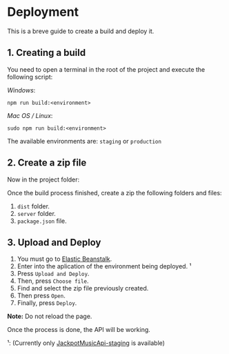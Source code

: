 # Deployment

This is a breve guide to create a build and deploy it.

## 1. Creating a build

You need to open a terminal in the root of the project and execute the following script:

_Windows_:

```shell script
npm run build:<environment>
```

_Mac OS / Linux_:

```shell script
sudo npm run build:<environment>
```

The available environments are: `staging` or `production`

## 2. Create a zip file

 Now in the project folder:

 Once the build process finished, create a zip the following folders and files:

  1. `dist` folder.
  1. `server` folder.
  1. `package.json` file.

## 3. Upload and Deploy

1. You must go to
[Elastic Beanstalk](https://console.aws.amazon.com/elasticbeanstalk/home?region=us-east-1#/applications).
1. Enter into the aplication of the environment being deployed. &sup1;
1. Press `Upload and Deploy`.
1. Then, press `Choose file`.
1. Find and select the zip file previously created.
1. Then press `Open`.
1. Finally, press `Deploy`.

**Note:** Do not reload the page.

Once the process is done, the API will be working.

&sup1;:
(Currently only
[JackpotMusicApi-staging](https://console.aws.amazon.com/elasticbeanstalk/home?region=us-east-1#/environment/dashboard?applicationName=jackpot-music-api&environmentId=e-cbzuhqh8gv)
is available)
